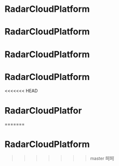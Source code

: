 # RadarCloudPlatform
# RadarCloudPlatform
# RadarCloudPlatform
# RadarCloudPlatform
<<<<<<< HEAD
# RadarCloudPlatfor
=======
# RadarCloudPlatform
>>>>>>> master
呵呵
